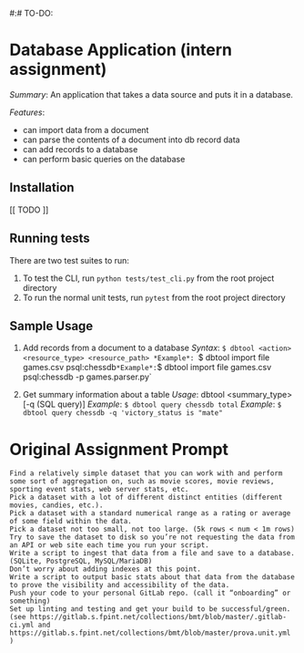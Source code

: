 #:# TO-DO:

# Database Application (intern assignment)

*Summary*: An application that takes a data source and puts it in a database.  

*Features*:
* can import data from a document
* can parse the contents of a document into db record data
* can add records to a database
* can perform basic queries on the database


## Installation
 [[ TODO ]]


## Running tests  
There are two test suites to run:  
1.  To test the CLI, run `python tests/test_cli.py` from the root project directory  
2.  To run the normal unit tests, run `pytest` from the root project directory

## Sample Usage
1. Add records from a document to a database
*Syntax*:  `$ dbtool <action> <resource_type> <resource_path>
*Example*: `$ dbtool import file games.csv psql:chessdb`
*Example*: `$ dbtool import file games.csv psql:chessdb -p games.parser.py`

2. Get summary information about a table
*Usage*: dbtool <action> <target> <summary_type> [-q (SQL query)]
*Example*: `$ dbtool query chessdb total`
*Example*: `$ dbtool query chessdb -q 'victory_status is "mate"`


# Original Assignment Prompt

    Find a relatively simple dataset that you can work with and perform some sort of aggregation on, such as movie scores, movie reviews, sporting event stats, web server stats, etc.
    Pick a dataset with a lot of different distinct entities (different movies, candies, etc.).
    Pick a dataset with a standard numerical range as a rating or average of some field within the data.
    Pick a dataset not too small, not too large. (5k rows < num < 1m rows)
    Try to save the dataset to disk so you’re not requesting the data from an API or web site each time you run your script.
    Write a script to ingest that data from a file and save to a database. (SQLite, PostgreSQL, MySQL/MariaDB)
    Don’t worry about adding indexes at this point.
    Write a script to output basic stats about that data from the database to prove the visibility and accessibility of the data.
    Push your code to your personal GitLab repo. (call it “onboarding” or something)
    Set up linting and testing and get your build to be successful/green. (see https://gitlab.s.fpint.net/collections/bmt/blob/master/.gitlab-ci.yml and https://gitlab.s.fpint.net/collections/bmt/blob/master/prova.unit.yml )

